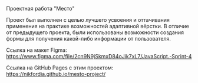 Проектная работа "Место"

Проект был выполнен с целью лучшего усвоения и оттачивания применения на практике возможностей адаптивной вёрстки. В отличие от предыдущего проекта, были использованы возможности создания формы для получения какой-либо информации от пользователя.

Ссылка на макет Figma: https://www.figma.com/file/2cn9N9jSkmxD84oJik7xL7/JavaScript.-Sprint-4

Ссылка на GitHub Pages с этим проектом: https://nikfordia.github.io/mesto-project/
